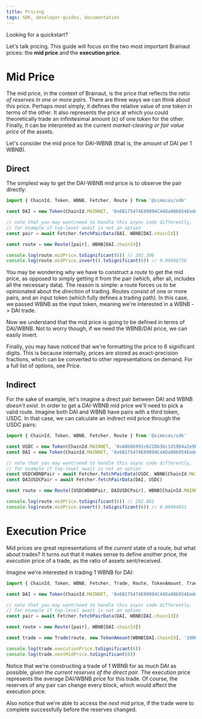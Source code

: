 ```yaml
---
title: Pricing
tags: SDK, developer-guides, documentation
---
```


Looking for a <Link to='/docs/v1/javascript-SDK/quick-start'>quickstart</Link>?

Let's talk pricing. This guide will focus on the two most important Brainaut prices: the **mid price** and the **execution price**.

# Mid Price

The mid price, in the context of Brainaut, is the price that reflects the _ratio of reserves in one or more pairs_. There are three ways we can think about this price. Perhaps most simply, it defines the relative value of one token in terms of the other. It also represents the price at which you could theoretically trade an infinitesimal amount (ε) of one token for the other. Finally, it can be interpreted as the current _market-clearing or fair value price_ of the assets.

Let's consider the mid price for DAI-WBNB (that is, the amount of DAI per 1 WBNB).

## Direct

The simplest way to get the DAI-WBNB mid price is to observe the pair directly:

```typescript
import { ChainId, Token, WBNB, Fetcher, Route } from '@simocos/sdk'

const DAI = new Token(ChainId.MAINNET, '0x6B175474E89094C44Da98b954EedeAC495271d0F', 18)

// note that you may want/need to handle this async code differently,
// for example if top-level await is not an option
const pair = await Fetcher.fetchPairData(DAI, WBNB[DAI.chainId])

const route = new Route([pair], WBNB[DAI.chainId])

console.log(route.midPrice.toSignificant(6)) // 201.306
console.log(route.midPrice.invert().toSignificant(6)) // 0.00496756
```

You may be wondering why we have to construct a _route_ to get the mid price, as opposed to simply getting it from the pair (which, after all, includes all the necessary data). The reason is simple: a route forces us to be opinionated about the _direction_ of trading. Routes consist of one or more pairs, and an input token (which fully defines a trading path). In this case, we passed WBNB as the input token, meaning we're interested in a WBNB -> DAI trade.

Now we understand that the mid price is going to be defined in terms of DAI/WBNB. Not to worry though, if we need the WBNB/DAI price, we can easily invert.

Finally, you may have noticed that we're formatting the price to 6 significant digits. This is because internally, prices are stored as exact-precision fractions, which can be converted to other representations on demand. For a full list of options, see <Link to='/docs/v1/SDK/fractions#price'>Price</Link>.

## Indirect

For the sake of example, let's imagine a direct pair between DAI and WBNB _doesn't exist_. In order to get a DAI-WBNB mid price we'll need to pick a valid route. Imagine both DAI and WBNB have pairs with a third token, USDC. In that case, we can calculate an indirect mid price through the USDC pairs: 

```typescript
import { ChainId, Token, WBNB, Fetcher, Route } from '@simocos/sdk'

const USDC = new Token(ChainId.MAINNET, '0xA0b86991c6218b36c1d19D4a2e9Eb0cE3606eB48', 6)
const DAI = new Token(ChainId.MAINNET, '0x6B175474E89094C44Da98b954EedeAC495271d0F', 18)

// note that you may want/need to handle this async code differently,
// for example if top-level await is not an option
const USDCWBNBPair = await Fetcher.fetchPairData(USDC, WBNB[ChainId.MAINNET])
const DAIUSDCPair = await Fetcher.fetchPairData(DAI, USDC)

const route = new Route([USDCWBNBPair, DAIUSDCPair], WBNB[ChainId.MAINNET])

console.log(route.midPrice.toSignificant(6)) // 202.081
console.log(route.midPrice.invert().toSignificant(6)) // 0.00494851
```

# Execution Price

Mid prices are great representations of the _current_ state of a route, but what about trades? It turns out that it makes sense to define another price, the _execution_ price of a trade, as the ratio of assets sent/received.

Imagine we're interested in trading 1 WBNB for DAI:

```typescript
import { ChainId, Token, WBNB, Fetcher, Trade, Route, TokenAmount, TradeType } from '@simocos/sdk'

const DAI = new Token(ChainId.MAINNET, '0x6B175474E89094C44Da98b954EedeAC495271d0F', 18)

// note that you may want/need to handle this async code differently,
// for example if top-level await is not an option
const pair = await Fetcher.fetchPairData(DAI, WBNB[DAI.chainId])

const route = new Route([pair], WBNB[DAI.chainId])

const trade = new Trade(route, new TokenAmount(WBNB[DAI.chainId], '1000000000000000000'), TradeType.EXACT_INPUT)

console.log(trade.executionPrice.toSignificant(6))
console.log(trade.nextMidPrice.toSignificant(6))
```

Notice that we're constructing a trade of 1 WBNB for as much DAI as possible, _given the current reserves of the direct pair_. The execution price represents the average DAI/WBNB price for this trade. Of course, the reserves of any pair can change every block, which would affect the execution price.

Also notice that we're able to access the _next_ mid price, if the trade were to complete successfully before the reserves changed.
